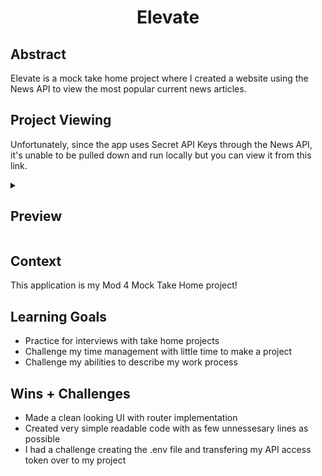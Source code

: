 <h1 align=center>Elevate</h1>

## Abstract
Elevate is a mock take home project where I created a website using the News API to view the most popular current news articles.
## Project Viewing
Unfortunately, since the app uses Secret API Keys through the News API, it's unable to be pulled down and run locally but you can view it from this link.

<details>
<summary> <h2>Preview</h2> </summary>
<br>

Home Page
<img width="1423" alt="Screenshot 2023-04-21 at 12 58 41 AM" src="https://github.com/trevorfitz0/elevate/assets/57536985/7b6326c8-de10-4291-a8f5-80f0297b81c7">


Backdrop Selection
<img width="1423" alt="Screenshot 2023-04-21 at 12 59 25 AM" src="https://github.com/trevorfitz0/elevate/assets/57536985/2484d314-84e2-4eaa-ab75-05c38acb18e1">


</details>


## Context
This application is my Mod 4 Mock Take Home project!

## Learning Goals
- Practice for interviews with take home projects
- Challenge my time management with little time to make a project
- Challenge my abilities to describe my work process

## Wins + Challenges
- Made a clean looking UI with router implementation
- Created very simple readable code with as few unnessesary lines as possible
- I had a challenge creating the .env file and transfering my API access token over to my project
